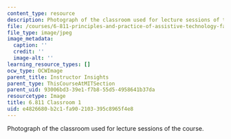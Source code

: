 ```yaml
---
content_type: resource
description: Photograph of the classroom used for lecture sessions of the course.
file: /courses/6-811-principles-and-practice-of-assistive-technology-fall-2014/e4826680b2c1fa902103395c8965f4e8_6-811_classroom-1.jpg
file_type: image/jpeg
image_metadata:
  caption: ''
  credit: ''
  image-alt: ''
learning_resource_types: []
ocw_type: OCWImage
parent_title: Instructor Insights
parent_type: ThisCourseAtMITSection
parent_uid: 93006bd3-39e1-f7b8-55d5-4958641b37da
resourcetype: Image
title: 6.811 Classroom 1
uid: e4826680-b2c1-fa90-2103-395c8965f4e8
---
```

Photograph of the classroom used for lecture sessions of the course.

